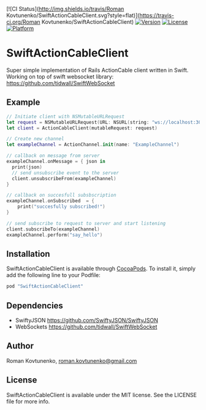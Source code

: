 
[![CI Status](http://img.shields.io/travis/Roman Kovtunenko/SwiftActionCableClient.svg?style=flat)](https://travis-ci.org/Roman Kovtunenko/SwiftActionCableClient)
[![Version](https://img.shields.io/cocoapods/v/SwiftActionCableClient.svg?style=flat)](http://cocoapods.org/pods/SwiftActionCableClient)
[![License](https://img.shields.io/cocoapods/l/SwiftActionCableClient.svg?style=flat)](http://cocoapods.org/pods/SwiftActionCableClient)
[![Platform](https://img.shields.io/cocoapods/p/SwiftActionCableClient.svg?style=flat)](http://cocoapods.org/pods/SwiftActionCableClient)
# SwiftActionCableClient
Super simple implementation of Rails ActionCable client written in Swift.
Working on top of swift websocket library: https://github.com/tidwall/SwiftWebSocket

## Example

```swift
// Initiate client with NSMutableURLRequest
let request = NSMutableURLRequest(URL: NSURL(string: "ws://localhost:3000/cable")!)
let client = ActionCableClient(mutableRequest: request)

// Create new channel
let exampleChannel = ActionChannel.init(name: "ExampleChannel")

// callback on message from server
exampleChannel.onMessage = { json in
  print(json)
  // send unsubscribe event to the server
  client.unsubscribeFrom(exampleChannel)
}

// callback on succesfull subsbscription
exampleChannel.onSubscribed  = {
    print("succesfully subscribed!")
}

// send subscribe to request to server and start listening
client.subscribeTo(exampleChannel)
exampleChannel.perform("say_hello")
```

## Installation

SwiftActionCableClient is available through [CocoaPods](http://cocoapods.org). To install
it, simply add the following line to your Podfile:

```ruby
pod "SwiftActionCableClient"
```

## Dependencies
  * SwiftyJSON https://github.com/SwiftyJSON/SwiftyJSON
  * WebSockets https://github.com/tidwall/SwiftWebSocket

## Author

Roman Kovtunenko, roman.kovtunenko@gmail.com

## License

SwiftActionCableClient is available under the MIT license. See the LICENSE file for more info.

